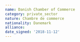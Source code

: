 ```yaml
---
name: Danish Chamber of Commerce
category: private_sector
nature: Chambre de commerce
nationality: Danemark
alliance: 
date_signed: '2018-11-12'
---
```

    